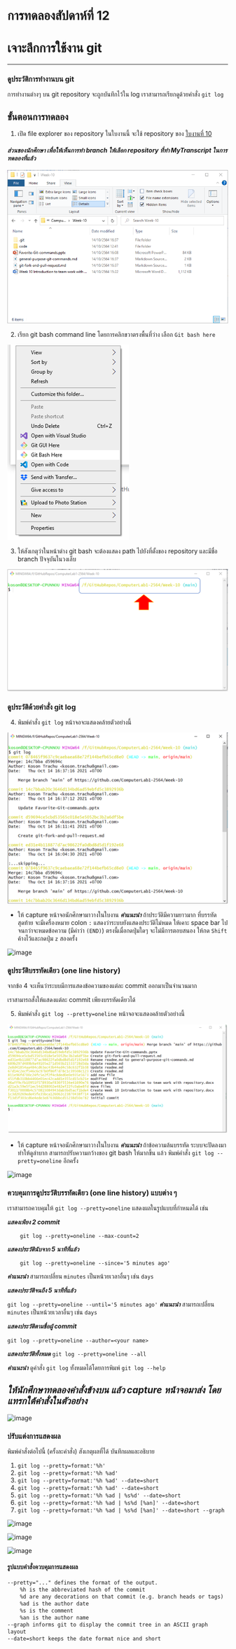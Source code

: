 # การทดลองสัปดาห์ที่ 12 #
# เจาะลึกการใช้งาน git #


---
### ดูประวัติการทำงานบน  git ###

การทำงานต่างๆ บน git repository จะถูกบันทึกไว้ใน log เราสามารถเรียกดูด้วยคำสั่ง ```git log```

## ขั้นตอนการทดลอง ##

1. เปิด file explorer ของ repository 
ในใบงานนี้ จะใช้ repository ของ [ใบงานที่ 10](https://github.com/ComputerLab1-2564/Week-10)

#### _ส่วนของนักศึกษา เพื่อให้เห็นการทำ branch ให้เลือก repository ที่ทำ MyTranscript ในการทดลองที่แล้ว_ ####

![](./images/Lab12-fig1.png)

2.  เรียก  git bash command line โดยการคลิกขวาตรงพื้นที่ว่าง เลือก ```Git bash here```

![](./images/Lab12-fig2.png)

3.  ให้สังเกตุว่าในหน้าต่าง git bash จะต้องแสดง path ไปยังที่ตั้งของ repository และมีชื่อ branch ปัจจุบันในวงเล็บ

![](./images/Lab12-fig3.png)


### ดูประวัติด้วยคำสั่ง git log ###

4.  พิมพ์คำสั่ง  ```git log``` หน้าจอจะแสดงคล้ายตัวอย่างนี้ 
   
![](./images/Lab12-fig4.png)

   - ให้ capture หน้าจอนักศึกษามาวางในใบงาน
   **_คำแนะนำ_** ถ้าประวัติมีความยาวมาก ที่บรรทัดสุดท้าย จะมีเครื่องหมาย colon  ```:``` แสดงว่าระบบยังแสดงประวัติไม่หมด ให้เคาะ space bar ไปจนกว่าจะหมดข้อความ (มีคำว่า ```(END)```) ตรงนี้เมื่อกดปุ่มใดๆ จะไม่มีการตอบสนอง ให้กด ```Shift``` ค้างไว้และกดปุ่ม ```z``` สองครั้ง  
   
![image](https://user-images.githubusercontent.com/92086229/146632492-80855431-1201-4904-837c-0b0ed7f81173.png)

### ดูประวัติบรรทัดเดียว (one line history) ###

จากข้อ 4 จะเห็นว่าระบบมีการแสดงข้อความของแต่ละ commit ออกมาเป็นจำนวนมาก 

เราสามารถสั่งให้แสดงแต่ละ commit เพียงบรรทัดเดียวได้

5. พิมพ์คำสั่ง  ```git log --pretty=oneline``` หน้าจอจะแสดงคล้ายตัวอย่างนี้ 

![](./images/Lab12-fig5.png)

   - ให้ capture หน้าจอนักศึกษามาวางในใบงาน
   **_คำแนะนำ_** ถ้าข้อความล้นบรรทัด ระบบจะปัดลงมา ทำให้ดูลำบาก สามารถปรับความกว้างของ git bash ให้มากขึ้น แล้ว พิมพ์คำสั่ง  ```git log --pretty=oneline``` อีกครั้ง

![image](https://user-images.githubusercontent.com/92086229/146632570-3a190a8f-9ce1-4cbd-9b31-ac88074088e6.png)

### ควบคุมการดูประวัติบรรทัดเดียว (one line history) แบบต่าง ๆ ###
เราสามารถควบคุมให้ ```git log --pretty=oneline``` แสดงผลในรูปแบบที่กำหนดได้ เช่น

___แสดงเพียง 2 commit___

```git
    git log --pretty=oneline --max-count=2
```

___แสดงประวัตินับจาก 5 นาทีที่แล้ว___
```
    git log --pretty=oneline --since='5 minutes ago'
```
**_คำแนะนำ_** สามารถเปลี่ยน ```minutes``` เป็นหน้วยเวลาอื่นๆ เช่น ```days```


___แสดงประวัติจนถึง 5 นาทีที่แล้ว___

```git log --pretty=oneline --until='5 minutes ago'```
**_คำแนะนำ_** สามารถเปลี่ยน ```minutes``` เป็นหน้วยเวลาอื่นๆ เช่น ```days```


___แสดงประวัติตามชื่อผู้ commit___

```git log --pretty=oneline --author=<your name>```


___แสดงประวัติทั้งหมด___
```git log --pretty=oneline --all```


**_คำแนะนำ_** ดูคำสั่ง ``git log`` ทั้งหมดได้โดยการพิมพ์  ```git log --help```


## _ให้นักศึกษาทดลองคำสั่งข้างบน แล้ว capture หน้าจอมาส่ง โดยแทรกใต้คำสั่งในตัวอย่าง_ ##

![image](https://user-images.githubusercontent.com/92082676/145674257-26b2c4f9-e9d7-45d5-94f4-3f89e23a735a.png)

### ปรับแต่งการแสดงผล  ###
   
พิมพ์คำสั่งต่อไปนี้ (ครั้งละคำสั่ง) สังเกตุผลที่ได้ บันทึกผลและอธิบาย

1.  ```git log --pretty=format:'%h'```
2.  ```git log --pretty=format:'%h %ad'```
3.  ```git log --pretty=format:'%h %ad' --date=short```
4.  ```git log --pretty=format:'%h %ad' --date=short```
5.  ```git log --pretty=format:'%h %ad | %s%d' --date=short```
6.  ```git log --pretty=format:'%h %ad | %s%d [%an]' --date=short```
7.  ```git log --pretty=format:'%h %ad | %s%d [%an]' --date=short --graph```

![image](https://user-images.githubusercontent.com/92082676/145674454-6f259085-4d78-4ef4-a2c2-1f3af85675b5.png)

![image](https://user-images.githubusercontent.com/92082676/145674466-6ef93360-dd80-4db4-85a5-39ed69e378a2.png)

![image](https://user-images.githubusercontent.com/92082676/145674480-8ee2321b-877b-428c-a55b-49eab4278a1b.png)

#### รูปแบบคำสั่งควบคุมการแสดงผล ####

```git
--pretty="..." defines the format of the output.
    %h is the abbreviated hash of the commit
    %d are any decorations on that commit (e.g. branch heads or tags)
    %ad is the author date
    %s is the comment
    %an is the author name
--graph informs git to display the commit tree in an ASCII graph layout
--date=short keeps the date format nice and short 
